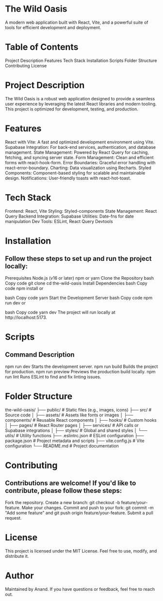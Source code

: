 # The Wild Oasis

A modern web application built with React, Vite, and a powerful suite of tools for efficient development and deployment.

# Table of Contents

Project Description
Features
Tech Stack
Installation
Scripts
Folder Structure
Contributing
License

# Project Description

The Wild Oasis is a robust web application designed to provide a seamless user experience by leveraging the latest React libraries and modern tooling. This project is optimized for development, testing, and production.

# Features

React with Vite: A fast and optimized development environment using Vite.
Supabase Integration: For back-end services, authentication, and database management.
State Management: Powered by React Query for caching, fetching, and syncing server state.
Form Management: Clean and efficient forms with react-hook-form.
Error Boundaries: Graceful error handling with react-error-boundary.
Charting: Data visualization using Recharts.
Styled Components: Component-based styling for scalable and maintainable design.
Notifications: User-friendly toasts with react-hot-toast.

# Tech Stack

Frontend: React, Vite
Styling: Styled-components
State Management: React Query
Backend Integration: Supabase
Utilities: Date-fns for date manipulation
Dev Tools: ESLint, React Query Devtools

# Installation

## Follow these steps to set up and run the project locally:

Prerequisites
Node.js (v16 or later)
npm or yarn
Clone the Repository
bash
Copy code
git clone <repository-url>
cd the-wild-oasis
Install Dependencies
bash
Copy code
npm install
or

bash
Copy code
yarn
Start the Development Server
bash
Copy code
npm run dev
or

bash
Copy code
yarn dev
The project will run locally at http://localhost:5173.

# Scripts

## Command Description

npm run dev Starts the development server.
npm run build Builds the project for production.
npm run preview Previews the production build locally.
npm run lint Runs ESLint to find and fix linting issues.

# Folder Structure

the-wild-oasis/
├── public/ # Static files (e.g., images, icons)
├── src/ # Source code
│ ├── assets/ # Assets like fonts or images
│ ├── components/ # Reusable React components
│ ├── hooks/ # Custom hooks
│ ├── pages/ # React Router pages
│ ├── services/ # API calls or Supabase integrations
│ ├── styles/ # Global and shared styles
│ └── utils/ # Utility functions
├── .eslintrc.json # ESLint configuration
├── package.json # Project metadata and scripts
├── vite.config.js # Vite configuration
└── README.md # Project documentation

# Contributing

## Contributions are welcome! If you'd like to contribute, please follow these steps:

Fork the repository.
Create a new branch: git checkout -b feature/your-feature.
Make your changes.
Commit and push to your fork: git commit -m "Add some feature" and git push origin feature/your-feature.
Submit a pull request.

# License

This project is licensed under the MIT License.
Feel free to use, modify, and distribute it.

# Author

Maintained by Anand. If you have questions or feedback, feel free to reach out.
